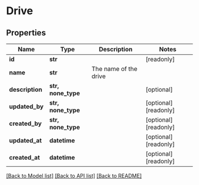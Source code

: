# Drive


## Properties
Name | Type | Description | Notes
------------ | ------------- | ------------- | -------------
**id** | **str** |  | [readonly] 
**name** | **str** | The name of the drive | 
**description** | **str, none_type** |  | [optional] 
**updated_by** | **str, none_type** |  | [optional] [readonly] 
**created_by** | **str, none_type** |  | [optional] [readonly] 
**updated_at** | **datetime** |  | [optional] [readonly] 
**created_at** | **datetime** |  | [optional] [readonly] 

[[Back to Model list]](../../README.md#documentation-for-models) [[Back to API list]](../../README.md#documentation-for-api-endpoints) [[Back to README]](../../README.md)


